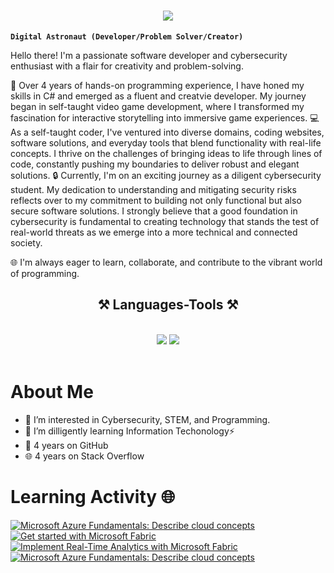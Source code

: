 <h1 align="center">
    <img src="https://readme-typing-svg.herokuapp.com/?font=Righteous&size=35&center=true&vCenter=true&width=500&height=70&duration=5000&lines=Hello+Everyone!+👋;+I'm🧑‍💻+Conie+151!;"/> 
</h1>

**`Digital Astronaut (Developer/Problem Solver/Creator)`**

Hello there! I'm a passionate software developer and cybersecurity enthusiast with a flair for creativity and problem-solving.

🚀 Over 4 years of hands-on programming experience, I have honed my skills in C# and emerged as a fluent and creatvie developer. My journey began in self-taught video game development, where I transformed my fascination for interactive storytelling into immersive game experiences.
💻 As a self-taught coder, I've ventured into diverse domains, coding websites, software solutions, and everyday tools that blend functionality with real-life concepts. I thrive on the challenges of bringing ideas to life through lines of code, constantly pushing my boundaries to deliver robust and elegant solutions.
🔒 Currently, I'm on an exciting journey as a diligent cybersecurity student. My dedication to understanding and mitigating security risks reflects over to my commitment to building not only functional but also secure software solutions. I strongly believe that a good foundation in cybersecurity is fundamental to creating technology that stands the test of real-world threats as we emerge into a more technical and connected society.

🌐 I'm always eager to learn, collaborate, and contribute to the vibrant world of programming.

<h2 align="center">⚒️ Languages-Tools ⚒️</h2>
<br/>
<div align="center">
    <img src="https://skillicons.dev/icons?i=react,html,css,vscode,github,figma,git" />
    <img src="https://skillicons.dev/icons?i=nodejs,python,javascript,firebase,c#,java" /><br>
</div>
<br/>

# About Me
- 👀 I’m interested in Cybersecurity, STEM, and Programming.
- 🌱 I’m dilligently learning Information Techonology⚡
- 📅 4 years on GitHub
- 🌐 4 years on Stack Overflow

# Learning Activity 🌐
<!-- [![Qualys](https://gdm-catalog-fmapi-prod.imgix.net/ProductLogo/296fda38-71c2-40bb-91b2-b8813c1a7c14.png?w=128&h=128&fit=max&dpr=3&auto=format&q=50)]
(https://www.qualys.com/training/)
[![Cisco Networking](https://upload.wikimedia.org/wikipedia/commons/thumb/0/08/Cisco_logo_blue_2016.svg/800px-Cisco_logo_blue_2016.svg.png)](https://skillsforall.com/course/introduction-to-cybersecurity?courseLang=en-US&utm_campaign=writ&utm_content=intro-to-cyber-get-started-button&utm_source=cisco.com&utm_medium=referral) -->
[![Microsoft Azure Fundamentals: Describe cloud concepts](https://learn.microsoft.com/en-us/training/achievements/microsoft-azure-fundamentals-describe-cloud-concepts.svg)](https://learn.microsoft.com/api/achievements/share/en-us/CalderaConie-2539/UFPSQJA3?sharingId=43ED87B0AA4100B9)
[![Get started with Microsoft Fabric](https://learn.microsoft.com/en-us/training/achievements/get-started-fabric.svg)](https://learn.microsoft.com/api/achievements/share/en-us/CalderaConie-2539/8RDYNT2W?sharingId=43ED87B0AA4100B9)
[![Implement Real-Time Analytics with Microsoft Fabric](https://learn.microsoft.com/en-us/training/achievements/generic-trophy.svg)](https://learn.microsoft.com/api/achievements/share/en-us/CalderaConie-2539/AQGYW327?sharingId=43ED87B0AA4100B9)
[![Microsoft Azure Fundamentals: Describe cloud concepts](https://learn.microsoft.com/en-us/training/achievements/microsoft-azure-fundamentals-describe-cloud-concepts.svg)](https://learn.microsoft.com/api/achievements/share/en-us/CalderaConie-2539/VKH5T4RM?sharingId=43ED87B0AA4100B9)

<!---
conie151/conie151 is a ✨ special ✨ repository because its `README.md` (this file) appears on your GitHub profile.
You can click the Preview link to take a look at your changes.
--->
